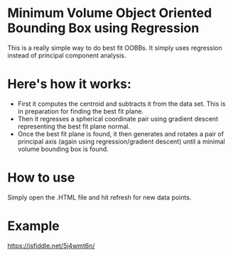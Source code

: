 # Minimum Volume Object Oriented Bounding Box using Regression

This is a really simple way to do best fit OOBBs. It simply uses regression instead of principal component analysis.

# Here's how it works:

- First it computes the centroid and subtracts it from the data set. This is in preparation for finding the best fit plane.
- Then it regresses a spherical coordinate pair using gradient descent representing the best fit plane normal.
- Once the best fit plane is found, it then generates and rotates a pair of principal axis (again using regression/gradient descent) until a minimal volume bounding box is found.

# How to use

Simply open the .HTML file and hit refresh for new data points.

# Example

https://jsfiddle.net/5j4wmt6n/